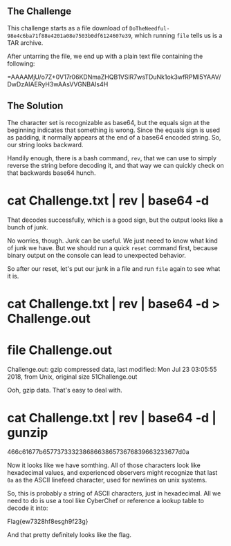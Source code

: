 ## The Challenge

This challenge starts as a file download of `DoTheNeedful-98e4c6ba71f88e4201a08e7503b0df6124607e39`, which running `file` tells us is a TAR archive.

After untarring the file, we end up with a plain text file containing the following:

  =AAAAMjU/o7Z+0V17r06KDNmaZHQB1VSlR7wsTDuNk1ok3wfRPMl5YAAV/DwDzAIAERyH3wAAsVVGNBAIs4H

## The Solution

The character set is recognizable as base64, but the equals sign at the beginning indicates that something is wrong. Since the equals sign is used as padding, it normally appears at the end of a base64 encoded string. So, our string looks backward.

Handily enough, there is a bash command, `rev`, that we can use to simply reverse the string before decoding it, and that way we can quickly check on that backwards base64 hunch.

  # cat Challenge.txt | rev | base64 -d

That decodes successfully, which is a good sign, but the output looks like a bunch of junk.

No worries, though. Junk can be useful. We just neeed to know what kind of junk we have. But we should run a quick `reset` command first, because binary output on the console can lead to unexpected behavior. 

So after our reset, let's put our junk in a file and run `file` again to see what it is.

  # cat Challenge.txt | rev | base64 -d > Challenge.out
  # file Challenge.out 
  Challenge.out: gzip compressed data, last modified: Mon Jul 23 03:05:55 2018, from Unix, original size 51Challenge.out

Ooh, gzip data. That's easy to deal with.

  # cat Challenge.txt | rev | base64 -d | gunzip 
  466c61677b6577373332386866386573676839663233677d0a

Now it looks like we have somthing. All of those characters look like hexadecimal values, and experienced observers might recognize that last `0a` as the ASCII linefeed character, used for newlines on unix systems.

So, this is probably a string of ASCII characters, just in hexadecimal. All we need to do is use a tool like CyberChef or reference a lookup table to decode it into:

  Flag{ew7328hf8esgh9f23g}

And that pretty definitely looks like the flag.
